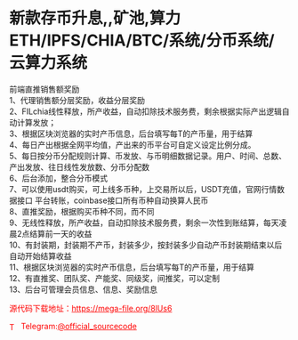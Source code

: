 # 新款存币升息,,矿池,算力ETH/IPFS/CHIA/BTC/系统/分币系统/云算力系统

前端直推销售额奖励<br>1、代理销售额分层奖励，收益分层奖励<br>2、FILchia线性释放，所产收益，自动扣除技术服务费，剩余根据实际产出逻辑自动计算发放；<br>3、根据区块浏览器的实时产币信息，后台填写每T的产币量，用于结算<br>4、每日产出根据全网平均值，产出来的币平台可自定义设定比例分成。<br>5、每日按分币分配规则计算、币发放、与币明细数据记录。用户、时间、总数、产出发放、往日线性发放数、分币分配数<br>6、后台添加，整合分币模式<br>7、可以使用usdt购买，可上线多币种，上交易所以后，USDT充值，官网行情数据接口 平台转账，coinbase接口所有币种自动换算人民币<br>8、直推奖励，根据购买币种不同，而不同<br>9、无线性释放，所产收益，自动扣除技术服务费，剩余一次性到账结算，每天凌晨2点结算前一天的收益<br>10、有封装期，封装期不产币，封装多少，按封装多少自动产币封装期结束以后自动开始结算收益<br>11、根据区块浏览器的实时产币信息，后台填写每T的产币量，用于结算<br>12、有直推奖、团队奖、产能奖、同级奖，间推奖，可以定制<br>13、后台可管理会员信息、信息、奖励信息<br>


<p style="color: red;">源代码下载地址：<a href="https://mega-file.org/8lUs6" style="color: red;">https://mega-file.org/8lUs6</a></p><p style="color: red;"><img src="https://cdn-icons-png.flaticon.com/512/2111/2111646.png" alt="Telegram Icon" style="width: 16px; vertical-align: middle; margin-right: 5px;">Telegram:<a href="https://t.me/official_sourcecode" style="color: red;">@official_sourcecode</a></p>